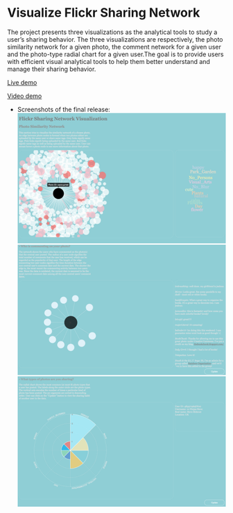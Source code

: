 # Visualize Flickr Sharing Network
The project presents three visualizations as the analytical tools to study a user’s sharing behavior. The three visualizations are respectively, the photo similarity network for a given photo, the comment network for a given user and the photo-type radial chart for a given user.The goal is to provide users with efficient visual analytical tools to help them better understand and manage their sharing behavior.

[Live demo](https://d27leq7jbupq0f.cloudfront.net)

[Video demo](https://vimeo.com/195184246)

- Screenshots of the final release:
![Demo 1](https://raw.githubusercontent.com/kelvinhu9988/flickr-sharing-network-visualization/master/demo/Final_Release_Demo_1.png)
![Demo 2](https://raw.githubusercontent.com/kelvinhu9988/flickr-sharing-network-visualization/master/demo/Final_Release_Demo_2.png)
![Demo 3](https://raw.githubusercontent.com/kelvinhu9988/flickr-sharing-network-visualization/master/demo/Final_Release_Demo_3.png)